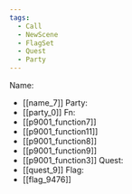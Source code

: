 ```yaml
---
tags:
  - Call
  - NewScene
  - FlagSet
  - Quest
  - Party
---
```

Name:
- [[name_7]]
Party:
- [[party_0]]
Fn:
- [[p9001_function7]]
- [[p9001_function11]]
- [[p9001_function8]]
- [[p9001_function9]]
- [[p9001_function3]]
Quest:
- [[quest_9]]
Flag:
- [[flag_9476]]
